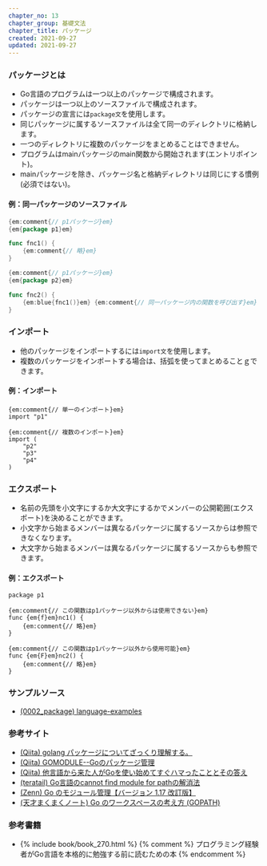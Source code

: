```yaml
---
chapter_no: 13
chapter_group: 基礎文法
chapter_title: パッケージ
created: 2021-09-27
updated: 2021-09-27
---
```

### パッケージとは
- Go言語のプログラムは一つ以上のパッケージで構成されます。
- パッケージは一つ以上のソースファイルで構成されます。
- パッケージの宣言には`package文`を使用します。
- 同じパッケージに属するソースファイルは全て同一のディレクトリに格納します。
- 一つのディレクトリに複数のパッケージをまとめることはできません。
- プログラムはmainパッケージのmain関数から開始されます(エントリポイント)。
- mainパッケージを除き、パッケージ名と格納ディレクトリは同じにする慣例(必須ではない)。

#### 例：同一パッケージのソースファイル
```:s1.go
{em:comment{// p1パッケージ}em}
{em{package p1}em}

func fnc1() {
    {em:comment{// 略}em}
}
```

```:s2.go
{em:comment{// p1パッケージ}em}
{em{package p2}em}

func fnc2() {
    {em:blue{fnc1()}em} {em:comment{// 同一パッケージ内の関数を呼び出す}em}
}
```

### インポート
- 他のパッケージをインポートするには`import文`を使用します。
- 複数のパッケージをインポートする場合は、括弧を使ってまとめることｇできます。

#### 例：インポート
```
{em:comment{// 単一のインポート}em}
import "p1"
```
```
{em:comment{// 複数のインポート}em}
import (
    "p2"
    "p3"
    "p4"
)
```

### エクスポート
- 名前の先頭を小文字にするか大文字にするかでメンバーの公開範囲(エクスポート)を決めることができます。
- 小文字から始まるメンバーは異なるパッケージに属するソースからは参照できなくなります。
- 大文字から始まるメンバーは異なるパッケージに属するソースからも参照できます。

#### 例：エクスポート
```
package p1

{em:comment{// この関数はp1パッケージ以外からは使用できない}em}
func {em{f}em}nc1() {
    {em:comment{// 略}em}
}

{em:comment{// この関数はp1パッケージ以外から使用可能}em}
func {em{F}em}nc2() {
    {em:comment{// 略}em}
}
```

### サンプルソース
- [(0002_package) language-examples](https://github.com/fumokmm/language-examples/tree/main/Go/0002_package)

### 参考サイト
- [(Qiita) golang パッケージについてざっくり理解する。](https://qiita.com/pei0804/items/5f28b42d01fcadb3f765)
- [(Qiita) GOMODULE--Goのパッケージ管理](https://qiita.com/Syoitu/items/f221b52231703cebe8ff)
- [(Qiita) 他言語から来た人がGoを使い始めてすぐハマったこととその答え](https://qiita.com/mumoshu/items/0d2f2a13c6e9fc8da2a4)
- [(teratail) Go言語のcannot find module for pathの解消法](https://teratail.com/questions/345476)
- [(Zenn) Go のモジュール管理【バージョン 1.17 改訂版】](https://zenn.dev/spiegel/articles/20210223-go-module-aware-mode)
- [(天才まくまくノート) Go のワークスペースの考え方 (GOPATH)](https://maku77.github.io/hugo/go/workspace.html)

### 参考書籍
- {% include book/book_270.html %} {% comment %} プログラミング経験者がGo言語を本格的に勉強する前に読むための本 {% endcomment %}
